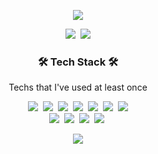 <p align="center">
  <a href="https://capsule-render.vercel.app"><img src="https://capsule-render.vercel.app/api?type=soft&color=auto&height=150&section=header&text=JUNPYOSEO&fontSize=70&animation=twinkling"/></a>
</p>

<p align="center">
  <a href="https://github-readme-stats.vercel.app"><img src="https://github-readme-stats.vercel.app/api?username=Giventicket"/></a>&nbsp
  <a href="https://www.acmicpc.net/user/jpseo99"><img src="http://mazassumnida.wtf/api/v2/generate_badge?boj=jpseo99"/></a>
</p>

<h3 align="center">🛠 Tech Stack 🛠</h3>
<p align="center"> Techs that I've used at least once </p>

<p align="center">
  <img src="https://img.shields.io/badge/Python-3766AB?style=flat-square&logo=Python&logoColor=white"/></a>&nbsp 
  <img src="https://img.shields.io/badge/Java-007396?style=flat-square&logo=Java&logoColor=white"/></a>&nbsp 
  <img src="https://img.shields.io/badge/C++-00599C?style=flat-square&logo=C%2B%2B&logoColor=white"/></a>&nbsp 
  <img src="https://img.shields.io/badge/C-A8B9CC?style=flat-square&logo=C&logoColor=white"/></a>&nbsp 
  <img src="https://img.shields.io/badge/Javascript-ffb13b?style=flat-square&logo=javascript&logoColor=white"/></a>&nbsp 
  <img src="https://img.shields.io/badge/css-1572B6?style=flat-square&logo=css3&logoColor=white"/></a>&nbsp 
  <img src="https://img.shields.io/badge/html5-E5C2B6?style=flat-square&logo=html5&logoColor=white">
  <br>
  <img src="https://img.shields.io/badge/Mysql-E6B91E?style=flat-square&logo=MySql&logoColor=white"/></a>&nbsp 
  <img src="https://img.shields.io/badge/aws-333664?style=flat-square&logo=amazon-aws&logoColor=white"/></a>&nbsp 
  <img src="https://img.shields.io/badge/express-333664?style=flat-square&logo=express&logoColor=white"/></a>&nbsp 
  <img src="https://img.shields.io/badge/react-333664?style=flat-square&logo=react&logoColor=white"/></a>&nbsp 
</p>

<p align="center">
  <a href="https://hits.seeyoufarm.com"><img src="https://hits.seeyoufarm.com/api/count/incr/badge.svg?url=https%3A%2F%2Fgithub.com%2FGiventicket&count_bg=%2379C83D&title_bg=%23555555&icon=&icon_color=%23E7E7E7&title=hits&edge_flat=false"/></a>
</p>
